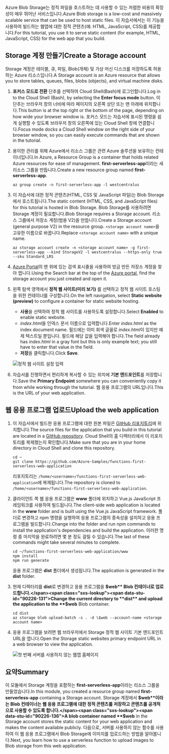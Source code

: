 <span data-ttu-id="90226-101">Azure Blob Storage는 정적 파일을 호스트하는 데 사용할 수 있는 저렴한 비용의 확장성이 매우 뛰어난 서비스입니다.</span><span class="sxs-lookup"><span data-stu-id="90226-101">Azure Blob storage is a low-cost and massively scalable service that can be used to host static files.</span></span> <span data-ttu-id="90226-102">이 자습서에서는 이 기능을 사용하여 빌드하는 웹앱에 대한 정적 콘텐츠(예: HTML, JavaScript, CSS)를 제공합니다.</span><span class="sxs-lookup"><span data-stu-id="90226-102">For this tutorial, you use it to serve static content (for example, HTML, JavaScript, CSS) for the web app that you build.</span></span>

## <a name="create-a-storage-account"></a><span data-ttu-id="90226-103">Storage 계정 만들기</span><span class="sxs-lookup"><span data-stu-id="90226-103">Create a Storage account</span></span>

<span data-ttu-id="90226-104">Storage 계정은 테이블, 큐, 파일, Blob(개체) 및 가상 머신 디스크를 저장하도록 허용하는 Azure 리소스입니다.</span><span class="sxs-lookup"><span data-stu-id="90226-104">A Storage account is an Azure resource that allows you to store tables, queues, files, blobs (objects), and virtual machine disks.</span></span>

1. <span data-ttu-id="90226-105">**포커스 모드로 전환** 단추를 선택하여 Cloud Shell(Bash)에 로그인합니다.</span><span class="sxs-lookup"><span data-stu-id="90226-105">Log in to the Cloud Shell (Bash), by selecting the **Enter focus mode** button.</span></span> <span data-ttu-id="90226-106">이 단추는 브라우저 창의 너비에 따라 페이지의 오른쪽 상단 또는 맨 아래에 위치합니다.</span><span class="sxs-lookup"><span data-stu-id="90226-106">This button is at the top right or the bottom of the page, depending on how wide your browser window is.</span></span> <span data-ttu-id="90226-107">포커스 모드는 자습서에 표시된 명령을 쉽게 실행할 수 있도록 브라우저 창의 오른쪽에 있는 Cloud Shell 창에 연결합니다.</span><span class="sxs-lookup"><span data-stu-id="90226-107">Focus mode docks a Cloud Shell window on the right side of your browser window, so you can easily execute commands that are shown in the tutorial.</span></span>

1. <span data-ttu-id="90226-108">용이한 관리를 위해 Azure에서 리소스 그룹은 관련 Azure 솔루션을 보유하는 컨테이너입니다.</span><span class="sxs-lookup"><span data-stu-id="90226-108">In Azure, a Resource Group is a container that holds related Azure resources for ease of management.</span></span> <span data-ttu-id="90226-109">**first-serverless-app**이라는 새 리소스 그룹을 만듭니다.</span><span class="sxs-lookup"><span data-stu-id="90226-109">Create a new resource group named **first-serverless-app**.</span></span>

    ```azurecli
    az group create -n first-serverless-app -l westcentralus
    ```

1. <span data-ttu-id="90226-110">이 자습서에 대한 정적 콘텐츠(HTML, CSS 및 JavaScript 파일)는 Blob Storage에서 호스트됩니다.</span><span class="sxs-lookup"><span data-stu-id="90226-110">The static content (HTML, CSS, and JavaScript files) for this tutorial is hosted in Blob Storage.</span></span> <span data-ttu-id="90226-111">Blob Storage를 사용하려면 Storage 계정이 필요합니다.</span><span class="sxs-lookup"><span data-stu-id="90226-111">Blob Storage requires a Storage account.</span></span> <span data-ttu-id="90226-112">리소스 그룹에서 저장소 계정(범용 V2)을 만듭니다.</span><span class="sxs-lookup"><span data-stu-id="90226-112">Create a Storage account (general purpose V2) in the resource group.</span></span> <span data-ttu-id="90226-113">`<storage account name>`을 고유한 이름으로 바꿉니다.</span><span class="sxs-lookup"><span data-stu-id="90226-113">Replace `<storage account name>` with a unique name.</span></span>

    ```azurecli
    az storage account create -n <storage account name> -g first-serverless-app --kind StorageV2 -l westcentralus --https-only true --sku Standard_LRS
    ```

1. <span data-ttu-id="90226-114">[Azure Portal](https://portal.azure.com)의 맨 위에 있는 검색 표시줄을 사용하여 방금 만든 저장소 계정을 찾아 엽니다.</span><span class="sxs-lookup"><span data-stu-id="90226-114">Using the Search bar at the top of the [Azure portal](https://portal.azure.com), find the storage account you just created and open it.</span></span>

1. <span data-ttu-id="90226-115">왼쪽 탐색 영역에서 **정적 웹 사이트(미리 보기)** 를 선택하고 정적 웹 사이트 호스팅을 위한 컨테이너를 구성합니다.</span><span class="sxs-lookup"><span data-stu-id="90226-115">On the left navigation, select **Static website (preview)** to configure a container for static website hosting.</span></span>
    - <span data-ttu-id="90226-116">**사용**을 선택하여 정적 웹 사이트를 사용하도록 설정합니다.</span><span class="sxs-lookup"><span data-stu-id="90226-116">Select **Enabled** to enable static website.</span></span>
    - <span data-ttu-id="90226-117">*index.html*을 인덱스 문서 이름으로 입력합니다.</span><span class="sxs-lookup"><span data-stu-id="90226-117">Enter *index.html* as the index document name.</span></span> <span data-ttu-id="90226-118">필드에는 이미 회색 글꼴로 *index.html*이 있지만 예제 텍스트일 뿐입니다. 필드에 해당 값을 입력해야 합니다.</span><span class="sxs-lookup"><span data-stu-id="90226-118">The field already has *index.html* in a gray font but this is only example text; you still have to enter that value in the field.</span></span>
    - <span data-ttu-id="90226-119">**저장**을 클릭합니다.</span><span class="sxs-lookup"><span data-stu-id="90226-119">Click **Save**.</span></span>
    
    ![정적 웹 사이트 설정 입력](media/functions-first-serverless-web-app/1-storage-static-website.png)

1. <span data-ttu-id="90226-121">자습서를 진행하면서 편리하게 복사할 수 있는 위치에 **기본 엔드포인트**를 저장합니다.</span><span class="sxs-lookup"><span data-stu-id="90226-121">Save the **Primary Endpoint** somewhere you can conveniently copy it from while working through the tutorial.</span></span> <span data-ttu-id="90226-122">웹 응용 프로그램의 URL입니다.</span><span class="sxs-lookup"><span data-stu-id="90226-122">This is the URL of your web application.</span></span>

## <a name="upload-the-web-application"></a><span data-ttu-id="90226-123">웹 응용 프로그램 업로드</span><span class="sxs-lookup"><span data-stu-id="90226-123">Upload the web application</span></span>

1. <span data-ttu-id="90226-124">이 자습서에서 빌드한 응용 프로그램에 대한 원본 파일은 [GitHub 리포지토리](https://github.com/Azure-Samples/functions-first-serverless-web-application)에 위치합니다.</span><span class="sxs-lookup"><span data-stu-id="90226-124">The source files for the application that you build in this tutorial are located in a [GitHub repository](https://github.com/Azure-Samples/functions-first-serverless-web-application).</span></span> <span data-ttu-id="90226-125">Cloud Shell의 홈 디렉터리에서 이 리포지토리를 복제했는지 확인합니다.</span><span class="sxs-lookup"><span data-stu-id="90226-125">Make sure that you are in your home directory in Cloud Shell and clone this repository.</span></span>

    ```azurecli
    cd ~
    git clone https://github.com/Azure-Samples/functions-first-serverless-web-application
    ```

    <span data-ttu-id="90226-126">리포지토리는 `/home/<username>/functions-first-serverless-web-application`에 복제됩니다.</span><span class="sxs-lookup"><span data-stu-id="90226-126">The repository is cloned to `/home/<username>/functions-first-serverless-web-application`.</span></span>

1. <span data-ttu-id="90226-127">클라이언트 쪽 웹 응용 프로그램은 **www** 폴더에 위치하고 Vue.js JavaScript 프레임워크를 사용하여 빌드됩니다.</span><span class="sxs-lookup"><span data-stu-id="90226-127">The client-side web application is located in the **www** folder and is built using the Vue.js JavaScript framework.</span></span> <span data-ttu-id="90226-128">폴더로 변경하고 npm 명령을 실행하여 응용 프로그램의 종속성을 설치하고 응용 프로그램을 빌드합니다.</span><span class="sxs-lookup"><span data-stu-id="90226-128">Change into the folder and run npm commands to install the application's dependencies and build the application.</span></span> <span data-ttu-id="90226-129">이러한 명령 중 마지막을 완료하려면 몇 분 정도 걸릴 수 있습니다.</span><span class="sxs-lookup"><span data-stu-id="90226-129">The last of these commands might take several minutes to complete.</span></span>

    ```azurecli
    cd ~/functions-first-serverless-web-application/www
    npm install
    npm run generate
    ```

    <span data-ttu-id="90226-130">응용 프로그램은 **dist** 폴더에서 생성됩니다.</span><span class="sxs-lookup"><span data-stu-id="90226-130">The application is generated in the **dist** folder.</span></span>

1. <span data-ttu-id="90226-131">현재 디렉터리를 **dist**로 변경하고 응용 프로그램을 **$web** Blob 컨테이너로 업로드합니다.</span><span class="sxs-lookup"><span data-stu-id="90226-131">Change the current directory to **dist** and upload the application to the **$web** Blob container.</span></span>

    ```azurecli
    cd dist
    az storage blob upload-batch -s . -d \$web --account-name <storage account name>
    ```

1. <span data-ttu-id="90226-132">응용 프로그램을 보려면 웹 브라우저에서 Storage 정적 웹 사이트 기본 엔드포인트 URL을 엽니다.</span><span class="sxs-lookup"><span data-stu-id="90226-132">Open the Storage static websites primary endpoint URL in a web browser to view the application.</span></span>

    ![첫 번째 서버를 사용하지 않는 웹앱 홈페이지](media/functions-first-serverless-web-app/1-app-screenshot-new.png)


## <a name="summary"></a><span data-ttu-id="90226-134">요약</span><span class="sxs-lookup"><span data-stu-id="90226-134">Summary</span></span>

<span data-ttu-id="90226-135">이 모듈에서 Storage 계정을 포함하는 **first-serverless-app**이라는 리소스 그룹을 만들었습니다.</span><span class="sxs-lookup"><span data-stu-id="90226-135">In this module, you created a resource group named **first-serverless-app** containing a Storage account.</span></span> <span data-ttu-id="90226-136">Storage 계정에서 **$web**이라는 Blob 컨테이너는 웹 응용 프로그램에 대한 정적 콘텐츠를 저장하고 콘텐츠를 공개적으로 사용할 수 있도록 합니다.</span><span class="sxs-lookup"><span data-stu-id="90226-136">A blob container named **$web** in the Storage account stores the static content for your web application and makes the content available publicly.</span></span> <span data-ttu-id="90226-137">다음으로, 서버를 사용하지 않는 함수를 사용하여 이 웹 응용 프로그램에서 Blob Storage에 이미지를 업로드하는 방법을 알아봅니다.</span><span class="sxs-lookup"><span data-stu-id="90226-137">Next, you learn how to use a serverless function to upload images to Blob storage from this web application.</span></span>
